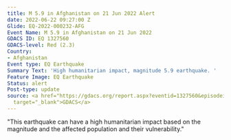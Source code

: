 ```yaml
---
title: M 5.9 in Afghanistan on 21 Jun 2022 Alert
date: 2022-06-22 09:27:00 Z
Glide: EQ-2022-000232-AFG
Event Name: M 5.9 in Afghanistan on 21 Jun 2022
GDACS ID: EQ 1327560
GDACS-level: Red (2.3)
Country:
- Afghanistan
Event type: EQ Earthquake
Summary Text: 'High humanitarian impact, magnitude 5.9 earthquake. '
Feature Image: EQ Earthquake
Status: alert
Post-type: update
source: <a href="https://gdacs.org/report.aspx?eventid=1327560&episodeid=1449790&eventtype=EQ"
  target="_blank">GDACS</a>
---
```


"This earthquake can have a high humanitarian impact based on the magnitude and the affected population and their vulnerability."